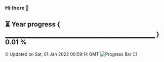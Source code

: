### Hi there 👋
⏳ Year progress { ▁▁▁▁▁▁▁▁▁▁▁▁▁▁▁▁▁▁▁▁▁▁▁▁▁▁▁▁▁▁ } 0.01 %
---
⏰ Updated on Sat, 01 Jan 2022 00:59:14 GMT
![Progress Bar CI](https://github.com/liununu/liununu/workflows/Progress%20Bar%20CI/badge.svg)
